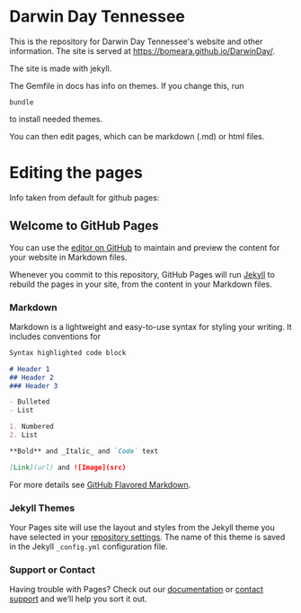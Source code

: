 # Darwin Day Tennessee

This is the repository for Darwin Day Tennessee's website and other information. The site is served at https://bomeara.github.io/DarwinDay/.

The site is made with jekyll.

The Gemfile in docs has info on themes. If you change this, run

```
bundle
```

to install needed themes.

You can then edit pages, which can be markdown (.md) or html files.

# Editing the pages

Info taken from default for github pages:

## Welcome to GitHub Pages

You can use the [editor on GitHub](https://github.com/bomeara/DarwinDay/edit/master/docs/index.md) to maintain and preview the content for your website in Markdown files.

Whenever you commit to this repository, GitHub Pages will run [Jekyll](https://jekyllrb.com/) to rebuild the pages in your site, from the content in your Markdown files.

### Markdown

Markdown is a lightweight and easy-to-use syntax for styling your writing. It includes conventions for

```markdown
Syntax highlighted code block

# Header 1
## Header 2
### Header 3

- Bulleted
- List

1. Numbered
2. List

**Bold** and _Italic_ and `Code` text

[Link](url) and ![Image](src)
```

For more details see [GitHub Flavored Markdown](https://guides.github.com/features/mastering-markdown/).

### Jekyll Themes

Your Pages site will use the layout and styles from the Jekyll theme you have selected in your [repository settings](https://github.com/bomeara/DarwinDay/settings). The name of this theme is saved in the Jekyll `_config.yml` configuration file.

### Support or Contact

Having trouble with Pages? Check out our [documentation](https://help.github.com/categories/github-pages-basics/) or [contact support](https://github.com/contact) and we’ll help you sort it out.
